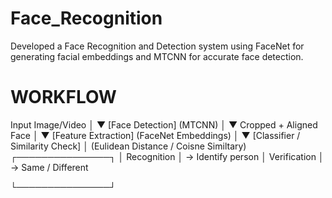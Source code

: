 # Face_Recognition
Developed a Face Recognition and Detection system using FaceNet for generating facial embeddings and MTCNN for accurate face detection.




# WORKFLOW
Input Image/Video
       │
       ▼
  [Face Detection]
   (MTCNN)
       │
       ▼
 Cropped + Aligned Face
       │
       ▼
   [Feature Extraction]
       (FaceNet Embeddings)
       │
       ▼
 [Classifier / Similarity Check]
       │ (Eulidean Distance / Coisne Similtary)
 ┌───────────────┐
 │ Recognition   │ → Identify person
 │ Verification  │ → Same / Different


 
 └───────────────┘

